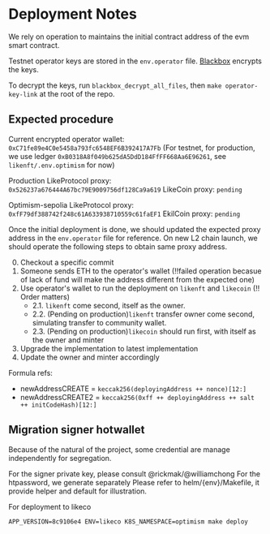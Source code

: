 # Deployment Notes

We rely on operation to maintains the initial contract address of the evm smart contract.

Testnet operator keys are stored in the `env.operator` file. [Blackbox](https://github.com/StackExchange/blackbox) encrypts the keys.

To decrypt the keys, run `blackbox_decrypt_all_files`, then `make operator-key-link` at the root of the repo.

## Expected procedure

Current encrypted operator wallet: `0xC71fe89e4C0e5458a793fc6548EF6B392417A7Fb` (For testnet, for production, we use ledger `0xB0318A8f049b625dA5DdD184FfFF668Aa6E96261`, see `likenft/.env.optimism` for now)

Production
LikeProtocol proxy: `0x526237a676444A67bc79E9009756df128Ca9a619`
LikeCoin proxy: `pending`

Optimism-sepolia
LikeProtocol proxy: `0xfF79df388742f248c61A633938710559c61faEF1`
EkilCoin proxy: `pending`

Once the initial deployment is done, we should updated the expected proxy address in the `env.operator` file for reference. On new L2 chain launch, we should operate the following steps to obtain same proxy address.

0. Checkout a specific commit
1. Someone sends ETH to the operator's wallet (!!failed operation becasue of lack of fund will make the address different from the expected one)
2. Use operator's wallet to run the deployment on `likenft` and `likecoin` (!! Order matters)
   - 2.1. `likenft` come second, itself as the owner.
   - 2.2. (Pending on production)`likenft` transfer owner come second, simulating transfer to community wallet.
   - 2.3. (Pending on production)`likecoin` should run first, with itself as the owner and minter
3. Upgrade the implementation to latest implementation
4. Update the owner and minter accordingly

Formula refs:
- newAddressCREATE = `keccak256(deployingAddress ++ nonce)[12:]`
- newAddressCREATE2 = `keccak256(0xff ++ deployingAddress ++ salt ++ initCodeHash)[12:]`


## Migration signer hotwallet

Because of the natural of the project, some credential are manage independently for segregation.

For the signer private key, please consult @rickmak/@williamchong  For the htpassword, we generate separately
Please refer to helm/{env}/Makefile, it provide helper and default for illustration.

For deployment to likeco

```
APP_VERSION=8c9106e4 ENV=likeco K8S_NAMESPACE=optimism make deploy
```
